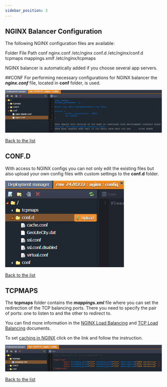 ```yaml
---
sidebar_position: 3
---
```


## NGINX Balancer Configuration

The following NGINX configuration files are available:

Folder File Path
conf nginx.conf /etc/nginx
conf.d /etc/nginx/conf.d
tcpmaps mappings.xmlf /etc/nginx/tcpmaps

NGINX balancer is automatically added if you choose several app servers.

##CONF
For performing necessary configurations for NGINX balancer the **_nginx.conf_** file, located in **conf** folder, is used.

<div style={{
    display:'flex',
    justifyContent: 'center',
    margin: '0 0 1rem 0'
}}>

![Locale Dropdown](./img/NGINXBalancerConfiguration/01-nginx-balancer-configuration-file.png)

</div>

<div style={{
        display: 'flex',
        flexDirection: 'row-reverse',
        padding: '10px 0',
    }}>
    <a href="/docs/PlatformOverview/Release%20Notes/Release%20Notes%208.3#CloudMyDc-application-platform-83">
Back to the list
    </a>
</div>

## CONF.D

With access to NGINX configs you can not only edit the existing files but also upload your own config files with custom settings to the **conf.d** folder.

<div style={{
    display:'flex',
    justifyContent: 'center',
    margin: '0 0 1rem 0'
}}>

![Locale Dropdown](./img/NGINXBalancerConfiguration/02-nginx-balancer-custom-confd-settings.png)

</div>
<div style={{
        display: 'flex',
        flexDirection: 'row-reverse',
        padding: '10px 0',
    }}>
    <a href="/docs/PlatformOverview/Release%20Notes/Release%20Notes%208.3#CloudMyDc-application-platform-83">
Back to the list
    </a>
</div>

## TCPMAPS

The **tcpmaps** folder contains the **_mappings.xml_** file where you can set the redirection of the TCP balancing ports. There you need to specify the pair of ports: one to listen to and the other to redirect to.

You can find more information in the [NGINX Load Balancing](https://cloudmydc.com/) and [TCP Load Balancing](https://cloudmydc.com/) documents.

To set [caching in NGINX](https://cloudmydc.com/) click on the link and follow the instruction.

<div style={{
    display:'flex',
    justifyContent: 'center',
    margin: '0 0 1rem 0'
}}>

![Locale Dropdown](./img/NGINXBalancerConfiguration/03-nginx-balancer-tcp-mappings.png)

</div>

<div style={{
        display: 'flex',
        flexDirection: 'row-reverse',
        padding: '10px 0',
    }}>
    <a href="/docs/PlatformOverview/Release%20Notes/Release%20Notes%208.3#CloudMyDc-application-platform-83">
Back to the list
    </a>
</div>
